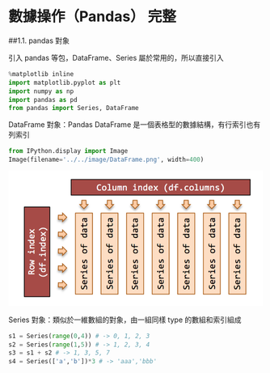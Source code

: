 # 數據操作（Pandas） 完整


##1.1. pandas 對象

引入 pandas 等包，DataFrame、Series 屬於常用的，所以直接引入

```py
%matplotlib inline
import matplotlib.pyplot as plt
import numpy as np
import pandas as pd
from pandas import Series, DataFrame
```

DataFrame 對象：Pandas DataFrame 是一個表格型的數據結構，有行索引也有列索引


```py
from IPython.display import Image
Image(filename='../../image/DataFrame.png', width=400)
```
![](./images/base_01_pandas_5_0.png)


Series 對象：類似於一維數組的對象，由一組同樣 type 的數組和索引組成


```py
s1 = Series(range(0,4)) # -> 0, 1, 2, 3
s2 = Series(range(1,5)) # -> 1, 2, 3, 4
s3 = s1 + s2 # -> 1, 3, 5, 7
s4 = Series(['a','b'])*3 # -> 'aaa','bbb'
```